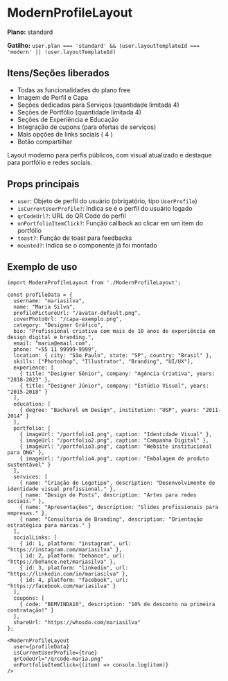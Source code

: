 # ModernProfileLayout

**Plano:** standard

**Gatilho:** `user.plan === 'standard' && (user.layoutTemplateId === 'modern' || !user.layoutTemplateId)`

## Itens/Seções liberados

- Todas as funcionalidades do plano free
- Imagem de Perfil e Capa
- Seções dedicadas para Serviços (quantidade limitada 4)
- Seções de Portfólio (quantidade limitada 4)
- Seções de Experiência e Educação
- Integração de cupons (para ofertas de serviços)
- Mais opções de links sociais ( 4 )
- Botão compartilhar

Layout moderno para perfis públicos, com visual atualizado e destaque para portfólio e redes sociais.

## Props principais
- `user`: Objeto de perfil do usuário (obrigatório, tipo `UserProfile`)
- `isCurrentUserProfile?`: Indica se é o perfil do usuário logado
- `qrCodeUrl?`: URL do QR Code do perfil
- `onPortfolioItemClick?`: Função callback ao clicar em um item do portfólio
- `toast?`: Função de toast para feedbacks
- `mounted?`: Indica se o componente já foi montado

## Exemplo de uso
```tsx
import ModernProfileLayout from './ModernProfileLayout';

const profileData = {
  username: "mariasilva",
  name: "Maria Silva",
  profilePictureUrl: "/avatar-default.png",
  coverPhotoUrl: "/capa-exemplo.png",
  category: "Designer Gráfico",
  bio: "Profissional criativa com mais de 10 anos de experiência em design digital e branding.",
  email: "maria@email.com",
  phone: "+55 11 99999-9999",
  location: { city: "São Paulo", state: "SP", country: "Brasil" },
  skills: ["Photoshop", "Illustrator", "Branding", "UI/UX"],
  experience: [
    { title: "Designer Sênior", company: "Agência Criativa", years: "2018-2023" },
    { title: "Designer Júnior", company: "Estúdio Visual", years: "2015-2018" }
  ],
  education: [
    { degree: "Bacharel em Design", institution: "USP", years: "2011-2014" }
  ],
  portfolio: [
    { imageUrl: "/portfolio1.png", caption: "Identidade Visual" },
    { imageUrl: "/portfolio2.png", caption: "Campanha Digital" },
    { imageUrl: "/portfolio3.png", caption: "Website institucional para ONG" },
    { imageUrl: "/portfolio4.png", caption: "Embalagem de produto sustentável" }
  ],
  services: [
    { name: "Criação de Logotipo", description: "Desenvolvimento de identidade visual profissional." },
    { name: "Design de Posts", description: "Artes para redes sociais." },
    { name: "Apresentações", description: "Slides profissionais para empresas." },
    { name: "Consultoria de Branding", description: "Orientação estratégica para marcas." }
  ],
  socialLinks: [
    { id: 1, platform: "instagram", url: "https://instagram.com/mariasilva" },
    { id: 2, platform: "behance", url: "https://behance.net/mariasilva" },
    { id: 3, platform: "linkedin", url: "https://linkedin.com/in/mariasilva" },
    { id: 4, platform: "facebook", url: "https://facebook.com/mariasilva" }
  ],
  coupons: [
    { code: "BEMVINDA10", description: "10% de desconto na primeira contratação!" }
  ],
  shareUrl: "https://whosdo.com/mariasilva"
};

<ModernProfileLayout
  user={profileData}
  isCurrentUserProfile={true}
  qrCodeUrl="/qrcode-maria.png"
  onPortfolioItemClick={(item) => console.log(item)}
/>
``` 
